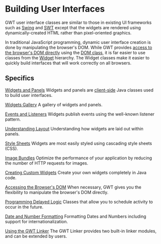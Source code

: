 # Building User Interfaces #

GWT user interface classes are similar to those in existing UI frameworks such as [Swing](http://java.sun.com/j2se/1.4.2/docs/api/javax/swing/package-summary.html) and [SWT](http://www.eclipse.org/swt/) except that the widgets are rendered using dynamically-created HTML rather than pixel-oriented graphics.

In traditional JavaScript programming, dynamic user interface creation is done by manipulating the browser's DOM.  While GWT provides [access to the browser's DOM directly](DevGuideAccessingDOM.md) using the [DOM class](http://google-web-toolkit.googlecode.com/svn/javadoc/1.5/com/google/gwt/user/client/DOM.html), it is far easier to use classes from the [Widget](http://google-web-toolkit.googlecode.com/svn/javadoc/1.5/com/google/gwt/user/client/ui/Widget.html) hierarchy. The Widget classes make it easier to quickly build interfaces that will work correctly on all browsers.

## Specifics ##

[Widgets and Panels](DevGuideWidgetsAndPanels.md)
Widgets and panels are [client-side](DevGuideClientSide.md) Java classes used to build user interfaces.

[Widgets Gallery](DevGuideWidgetGallery.md)
A gallery of widgets and panels.

[Events and Listeners](DevGuideEventsAndListeners.md)
Widgets publish events using the well-known listener pattern.

[Understanding Layout](DevGuideUnderstandingLayout.md)
Understanding how widgets are laid out within panels.

[Style Sheets](DevGuideStyleSheets.md)
Widgets are most easily styled using cascading style sheets (CSS).

[Image Bundles](DevGuideImageBundles.md)
Optimize the performance of your application by reducing the number of HTTP requests for images.

[Creating Custom Widgets](DevGuideCreatingCustomWidgets.md)
Create your own widgets completely in Java code.

[Accessing the Browser's DOM](DevGuideAccessingDOM.md)
When necessary, GWT gives you the flexibility to manipulate the browser's DOM directly.

[Programming Delayed Logic](DevGuideDeferredCommand.md)
Classes that allow you to schedule activity to occur in the future.

[Date and Number Formatting](DevGuideDateAndNumberFormat.md)
Formatting Dates and Numbers including support for internationalization.

[Using the GWT Linker](DevGuideLinker.md)
The GWT Linker provides two built-in linker modules, and can be extended by users.
